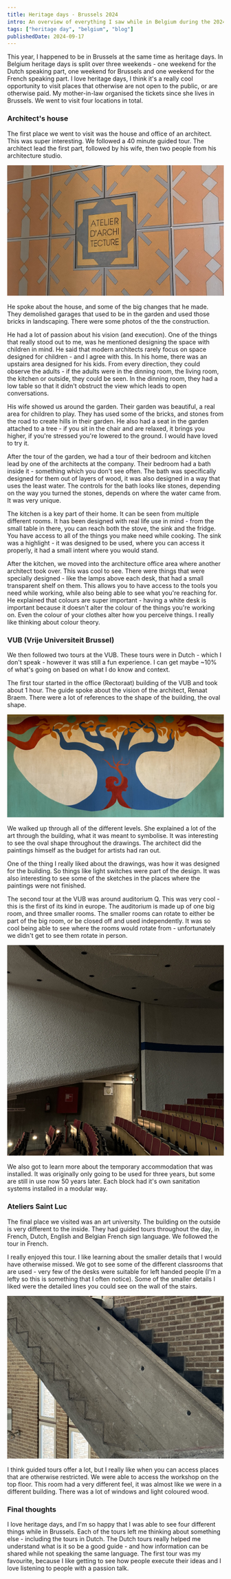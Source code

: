 ```yaml
---
title: Heritage days - Brussels 2024
intro: An overview of everything I saw while in Belgium during the 2024 heritage days
tags: ["heritage day", "belgium", "blog"]
publishedDate: 2024-09-17
---
```


This year, I happened to be in Brussels at the same time as heritage days. In Belgium heritage days is split over three weekends - one weekend for the Dutch speaking part, one weekend for Brussels and one weekend for the French speaking part. I love heritage days, I think it's a really cool opportunity to visit places that otherwise are not open to the public, or are otherwise paid. My mother-in-law organised the tickets since she lives in Brussels. We went to visit four locations in total.

### Architect's house

The first place we went to visit was the house and office of an architect. This was super interesting. We followed a 40 minute guided tour. The architect lead the first part, followed by his wife, then two people from his architecture studio.

![the sign on the door of the office saying atelier d'architecture](./images/heritage-day-architect-house.jpeg)

He spoke about the house, and some of the big changes that he made. They demolished garages that used to be in the garden and used those bricks in landscaping. There were some photos of the the construction.

He had a lot of passion about his vision (and execution). One of the things that really stood out to me, was he mentioned designing the space with children in mind. He said that modern architects rarely focus on space designed for children - and I agree with this. In his home, there was an upstairs area designed for his kids. From every direction, they could observe the adults - if the adults were in the dinning room, the living room, the kitchen or outside, they could be seen. In the dinning room, they had a low table so that it didn't obstruct the view which leads to open conversations.

His wife showed us around the garden. Their garden was beautiful, a real area for children to play. They has used some of the bricks, and stones from the road to create hills in their garden. He also had a seat in the garden attached to a tree - if you sit in the chair and are relaxed, it brings you higher, if you're stressed you're lowered to the ground. I would have loved to try it.

After the tour of the garden, we had a tour of their bedroom and kitchen lead by one of the architects at the company. Their bedroom had a bath inside it - something which you don't see often. The bath was specifically designed for them out of layers of wood, it was also designed in a way that uses the least water. The controls for the bath looks like stones, depending on the way you turned the stones, depends on where the water came from. It was very unique.

The kitchen is a key part of their home. It can be seen from multiple different rooms. It has been designed with real life use in mind - from the small table in there, you can reach both the stove, the sink and the fridge. You have access to all of the things you make need while cooking. The sink was a highlight - it was designed to be used, where you can access it properly, it had a small intent where you would stand.

After the kitchen, we moved into the architecture office area where another architect took over. This was cool to see. There were things that were specially designed - like the lamps above each desk, that had a small transparent shelf on them. This allows you to have access to the tools you need while working, while also being able to see what you're reaching for. He explained that colours are super important - having a white desk is important because it doesn't alter the colour of the things you're working on. Even the colour of your clothes alter how you perceive things. I really like thinking about colour theory.

### VUB (Vrije Universiteit Brussel)

We then followed two tours at the VUB. These tours were in Dutch - which I don't speak - however it was still a fun experience. I can get maybe ~10% of what's going on based on what I do know and context.

The first tour started in the office (Rectoraat) building of the VUB and took about 1 hour. The guide spoke about the vision of the architect, Renaat Braem. There were a lot of references to the shape of the building, the oval shape.

![a painting of two people in a tree](./images/heritage-day-vub.jpeg)

We walked up through all of the different levels. She explained a lot of the art through the building, what it was meant to symbolise. It was interesting to see the oval shape throughout the drawings. The architect did the paintings himself as the budget for artists had ran out.

One of the thing I really liked about the drawings, was how it was designed for the building. So things like light switches were part of the design. It was also interesting to see some of the sketches in the places where the paintings were not finished.

The second tour at the VUB was around auditorium Q. This was very cool - this is the first of its kind in europe. The auditorium is made up of one big room, and three smaller rooms. The smaller rooms can rotate to either be part of the big room, or be closed off and used independently. It was so cool being able to see where the rooms would rotate from - unfortunately we didn't get to see them rotate in person.

![one of the small rooms in the auditorium. On the top you can see part where it rotates](./images/hertiage-day-auditorium.jpeg)

We also got to learn more about the temporary accommodation that was installed. It was originally only going to be used for three years, but some are still in use now 50 years later. Each block had it's own sanitation systems installed in a modular way.

### Ateliers Saint Luc

The final place we visited was an art university. The building on the outside is very different to the inside. They had guided tours throughout the day, in French, Dutch, English and Belgian French sign language. We followed the tour in French.

I really enjoyed this tour. I like learning about the smaller details that I would have otherwise missed. We got to see some of the different classrooms that are used - very few of the desks were suitable for left handed people (I'm a lefty so this is something that I often notice). Some of the smaller details I liked were the detailed lines you could see on the wall of the stairs.

![the markings of the stairs that you can see on the outside of the wall](./images/heritage-day-school.jpeg)

I think guided tours offer a lot, but I really like when you can access places that are otherwise restricted. We were able to access the workshop on the top floor. This room had a very different feel, it was almost like we were in a different building. There was a lot of windows and light coloured wood.

### Final thoughts

I love heritage days, and I'm so happy that I was able to see four different things while in Brussels. Each of the tours left me thinking about something else - including the tours in Dutch. The Dutch tours really helped me understand what is it so be a good guide - and how information can be shared while not speaking the same language. The first tour was my favourite, because I like getting to see how people execute their ideas and I love listening to people with a passion talk.
